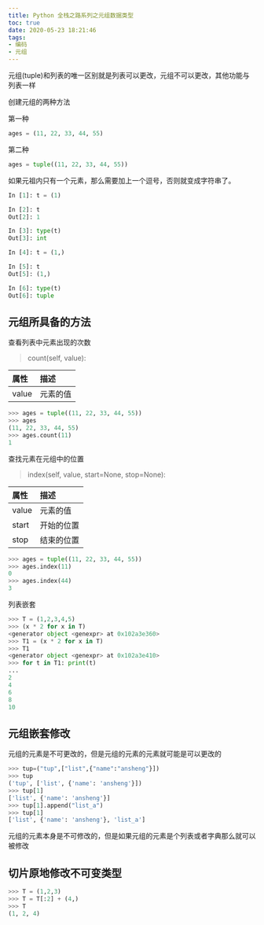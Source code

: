 ```yaml
---
title: Python 全栈之路系列之元组数据类型
toc: true
date: 2020-05-23 18:21:46
tags:
- 编码
- 元组
---
```


元组(tuple)和列表的唯一区别就是列表可以更改，元组不可以更改，其他功能与列表一样

创建元组的两种方法

第一种

```python
ages = (11, 22, 33, 44, 55)
```

第二种

```python
ages = tuple((11, 22, 33, 44, 55))
```

如果元祖内只有一个元素，那么需要加上一个逗号，否则就变成字符串了。

```python
In [1]: t = (1)

In [2]: t
Out[2]: 1

In [3]: type(t)
Out[3]: int

In [4]: t = (1,)

In [5]: t
Out[5]: (1,)

In [6]: type(t)
Out[6]: tuple
```

## 元组所具备的方法

查看列表中元素出现的次数

> count(self, value):

|属性|描述|
|:--|:--|
|value|元素的值|

```python
>>> ages = tuple((11, 22, 33, 44, 55))
>>> ages
(11, 22, 33, 44, 55)
>>> ages.count(11)
1
```

查找元素在元组中的位置

> index(self, value, start=None, stop=None):

|属性|描述|
|:--|:--|
|value|元素的值|
|start|开始的位置|
|stop|结束的位置|

```python
>>> ages = tuple((11, 22, 33, 44, 55))
>>> ages.index(11)
0
>>> ages.index(44)
3
```

列表嵌套

```python
>>> T = (1,2,3,4,5)
>>> (x * 2 for x in T)
<generator object <genexpr> at 0x102a3e360>
>>> T1 = (x * 2 for x in T)
>>> T1
<generator object <genexpr> at 0x102a3e410>
>>> for t in T1: print(t)
... 
2
4
6
8
10
```

## 元组嵌套修改

元组的元素是不可更改的，但是元组的元素的元素就可能是可以更改的

```python
>>> tup=("tup",["list",{"name":"ansheng"}])
>>> tup
('tup', ['list', {'name': 'ansheng'}])
>>> tup[1]
['list', {'name': 'ansheng'}]
>>> tup[1].append("list_a")
>>> tup[1]
['list', {'name': 'ansheng'}, 'list_a']
```

元组的元素本身是不可修改的，但是如果元组的元素是个列表或者字典那么就可以被修改

## 切片原地修改不可变类型

```python
>>> T = (1,2,3)
>>> T = T[:2] + (4,)
>>> T
(1, 2, 4)
```